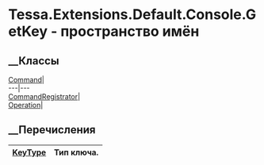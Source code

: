 # Tessa.Extensions.Default.Console.GetKey - пространство имён
## __Классы
[Command](T_Tessa_Extensions_Default_Console_GetKey_Command.htm)|  
---|---  
[CommandRegistrator](T_Tessa_Extensions_Default_Console_GetKey_CommandRegistrator.htm)|  
[Operation](T_Tessa_Extensions_Default_Console_GetKey_Operation.htm)|  
## __Перечисления
[KeyType](T_Tessa_Extensions_Default_Console_GetKey_KeyType.htm)|  Тип ключа.  
---|---
